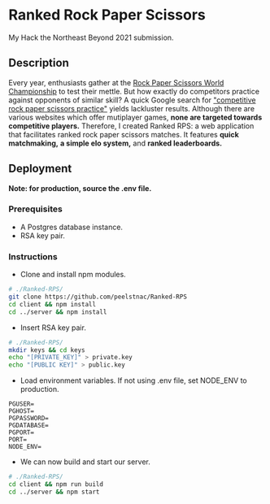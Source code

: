 # Ranked Rock Paper Scissors

My Hack the Northeast Beyond 2021 submission.

## Description

Every year, enthusiasts gather at the [Rock Paper Scissors World Championship](https://www.wrpsa.com/rock-paper-scissors-world-championship/) to test their mettle. But how exactly do competitors practice against opponents of similar skill? A quick Google search for ["competitive rock paper scissors practice"](https://www.google.com/search?q=competitive+rock+paper+scissors+practice&oq=competitive+rock+paper+scissors+practice) yields lackluster results. Although there are various websites which offer mutiplayer games, **none are targeted towards competitive players.** Therefore, I created Ranked RPS: a web application that facilitates ranked rock paper scissors matches. It features **quick matchmaking,** **a simple elo system,** and **ranked leaderboards.**

## Deployment

**Note: for production, source the .env file.**

### Prerequisites

- A Postgres database instance.
- RSA key pair.

### Instructions

- Clone and install npm modules.

```bash
# ./Ranked-RPS/
git clone https://github.com/peelstnac/Ranked-RPS
cd client && npm install
cd ../server && npm install
```

- Insert RSA key pair.

```bash
# ./Ranked-RPS/
mkdir keys && cd keys
echo "[PRIVATE_KEY]" > private.key
echo "[PUBLIC KEY]" > public.key
```

- Load environment variables. If not using .env file, set NODE_ENV to production.

```
PGUSER=
PGHOST=
PGPASSWORD=
PGDATABASE=
PGPORT=
PORT=
NODE_ENV=
```

- We can now build and start our server.

```bash
# ./Ranked-RPS/
cd client && npm run build
cd ../server && npm start
```
